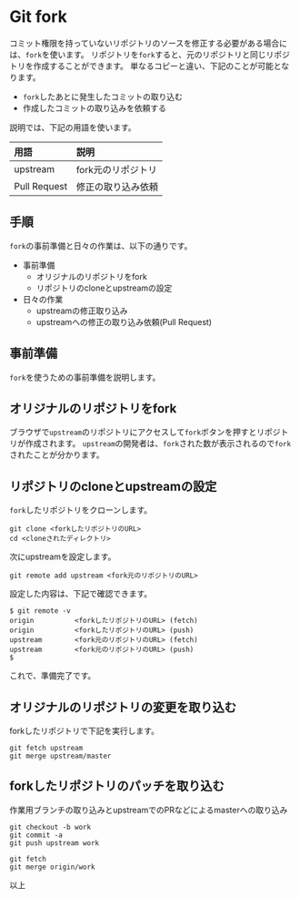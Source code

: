 # Git fork

コミット権限を持っていないリポジトリのソースを修正する必要がある場合には、``fork``を使います。
リポジトリを``fork``すると、元のリポジトリと同じリポジトリを作成することができます。
単なるコピーと違い、下記のことが可能となります。

- ``fork``したあとに発生したコミットの取り込む
- 作成したコミットの取り込みを依頼する

説明では、下記の用語を使います。

| 用語         | 説明               |
|:-------------|:-------------------|
| upstream     | fork元のリポジトリ |
| Pull Request | 修正の取り込み依頼 |

## 手順

``fork``の事前準備と日々の作業は、以下の通りです。

- 事前準備
  - オリジナルのリポジトリをfork
  - リポジトリのcloneとupstreamの設定
- 日々の作業
  - upstreamの修正取り込み
  - upstreamへの修正の取り込み依頼(Pull Request)

## 事前準備

``fork``を使うための事前準備を説明します。

## オリジナルのリポジトリをfork

ブラウザで``upstream``のリポジトリにアクセスして``fork``ボタンを押すとリポジトリが作成されます。
``upstream``の開発者は、``fork``された数が表示されるので``fork``されたことが分かります。

## リポジトリのcloneとupstreamの設定

``fork``したリポジトリをクローンします。

```
git clone <forkしたリポジトリのURL>
cd <cloneされたディレクトリ>
```

次にupstreamを設定します。

```
git remote add upstream <fork元のリポジトリのURL>
```

設定した内容は、下記で確認できます。

```
$ git remote -v
origin          <forkしたリポジトリのURL> (fetch)
origin          <forkしたリポジトリのURL> (push)
upstream        <fork元のリポジトリのURL> (fetch)
upstream        <fork元のリポジトリのURL> (push)
$
```

これで、準備完了です。

## オリジナルのリポジトリの変更を取り込む

forkしたリポジトリで下記を実行します。

```
git fetch upstream
git merge upstream/master
```

## forkしたリポジトリのパッチを取り込む

作業用ブランチの取り込みとupstreamでのPRなどによるmasterへの取り込み

```
git checkout -b work
git commit -a
git push upstream work
```

```
git fetch
git merge origin/work
```

以上
